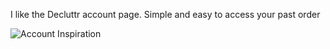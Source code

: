 I like the Decluttr account page.  Simple and easy to access your past order 

![Account Inspiration](https://i.imgur.com/jAGtyPc.png[/img])



